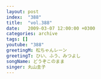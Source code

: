 ```yaml
---
layout: post
index:  "388"
title:  "vol.388"
date:   2009-03-07 12:00:00 +0300
categories: archive
tags: []
youtube: "388"
greetingM: 松ちゃんレーン
greetingT: ひい、ふう、みつよし
songName: どうぞこのまま
singer: 丸山圭子
---
```

